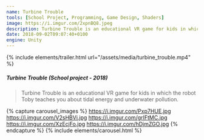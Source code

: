 ```yaml
---
name: Turbine Trouble
tools: [School Project, Programming, Game Design, Shaders]
image: https://i.imgur.com/2xpnBQ8.jpeg
description: Turbine Trouble is an educational VR game for kids in which the robot Toby teaches you about tidal energy and underwater pollution.
date: 2018-09-02T09:07:40+0100
engine: Unity
---
```

{% include elements/trailer.html url="/assets/media/turbine_trouble.mp4" %}

##### Turbine Trouble (School project - 2018)
>  Turbine Trouble is an educational VR game for kids in which the robot Toby teaches you about tidal energy and underwater pollution.


{% capture carousel_images %}
https://i.imgur.com/Pxp7HUE.jpg
https://i.imgur.com/V2sHBVi.jpg
https://i.imgur.com/grIFtMC.jpg
https://i.imgur.com/XzEcjFo.jpg
https://i.imgur.com/hDjmZGO.jpg
{% endcapture %}
{% include elements/carousel.html %}

